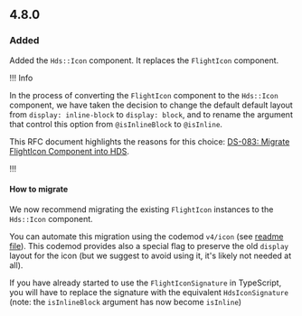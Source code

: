 ## 4.8.0

### Added

Added the `Hds::Icon` component. It replaces the `FlightIcon` component.

!!! Info

In the process of converting the `FlightIcon` component to the `Hds::Icon` component, we have taken the decision to change the default default layout from `display: inline-block` to `display: block`, and to rename the argument that control this option from `@isInlineBlock` to `@isInline`.

This RFC document highlights the reasons for this choice: [DS-083: Migrate FlightIcon Component into HDS](https://docs.google.com/document/d/1mh4AdnyLhN1JB6qzIYkr1hUK-hMVoiKakPoQ0U34Zs0/edit).

!!!

#### How to migrate

We now recommend migrating the existing `FlightIcon` instances to the `Hds::Icon` component.

You can automate this migration using the codemod `v4/icon` (see [readme file](https://github.com/hashicorp/design-system/tree/main/packages/codemods/transforms/v4/icon)). This codemod provides also a special flag to preserve the old `display` layout for the icon (but we suggest to avoid using it, it's likely not needed at all).

If you have already started to use the `FlightIconSignature` in TypeScript, you will have to replace the signature with the equivalent `HdsIconSignature` (note: the `isInlineBlock` argument has now become `isInline`)
